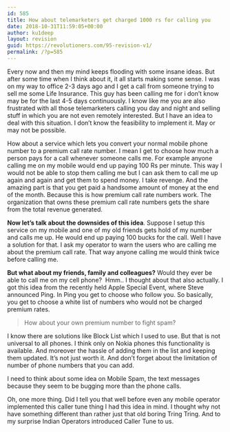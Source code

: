 ```yaml
---
id: 585
title: How about telemarketers get charged 1000 rs for calling you
date: 2018-10-31T11:59:05+00:00
author: ku1deep
layout: revision
guid: https://revolutioners.com/95-revision-v1/
permalink: /?p=585
---
```

Every now and then my mind keeps flooding with some insane ideas. But after some time when I think about it, it all starts making some sense. I was on my way to office 2-3 days ago and I get a call from someone trying to sell me some Life Insurance. This guy has been calling me for i don’t know may be for the last 4-5 days continuously. I know like me you are also frustrated with all those telemarketers calling you day and night and selling stuff in which you are not even remotely interested. But I have an idea to deal with this situation. I don’t know the feasibility to implement it. May or may not be possible.

<span id="more-2318"></span>How about a service which lets you convert your normal mobile phone number to a premium call rate number. I mean I get to choose how much a person pays for a call whenever someone calls me. For example anyone calling me on my mobile would end up paying 100 Rs per minute. This way I would not be able to stop them calling me but I can ask them to call me up again and again and get them to spend money. I take revenge. And the amazing part is that you get paid a handsome amount of money at the end of the month. Because this is how premium call rate numbers work. The organization that owns these premium call rate numbers gets the share from the total revenue generated.

**Now let’s talk about the downsides of this idea**. Suppose I setup this service on my mobile and one of my old friends gets hold of my number and calls me up. He would end up paying 100 bucks for the call. Well I have a solution for that. I ask my operator to warn the users who are calling me about the premium call rate. That way anyone calling me would think twice before calling me.

**But what about my friends, family and colleagues?** Would they ever be able to call me on my cell phone?  Hmm.. I thought about that also actually. I got this idea from the recently held Apple Special Event, where Steve announced Ping. In Ping you get to choose who follow you. So basically, you get to choose a white list of numbers who would not be charged premium rates.

> How about your own premium number to fight spam?

I know there are solutions like Block List which I used to use. But that is not universal to all phones. I think only on Nokia phones this functionality is available. And moreover the hassle of adding them in the list and keeping them updated. It’s not just worth it. And don’t forget about the limitation of number of phone numbers that you can add.

I need to think about some idea on Mobile Spam, the text messages because they seem to be bugging more than the phone calls.

Oh, one more thing. Did I tell you that well before even any mobile operator implemented this caller tune thing I had this idea in mind. I thought why not have something different than rather just that old boring Tring Tring. And to my surprise Indian Operators introduced Caller Tune to us.